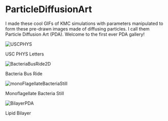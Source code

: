# ParticleDiffusionArt
I made these cool GIFs of KMC simulations with parameters manipulated to form these pre-drawn images made of diffusing particles. I call them Particle Diffusion Art (PDA). Welcome to the first ever PDA gallery!


![USCPHYS](https://user-images.githubusercontent.com/62254347/117349003-bcf17900-ae5f-11eb-9f3b-d0ceb8e59e50.gif)

USC PHYS Letters

![BacteriaBusRide2D](https://user-images.githubusercontent.com/62254347/118174728-09026780-b3e4-11eb-987f-f3936eb19c82.gif)

Bacteria Bus Ride

![monoFlagellateBacteriaStill](https://user-images.githubusercontent.com/62254347/119588021-c39b4e00-bd84-11eb-8ccb-64f1e785baca.gif)

Monoflagellate Bacteria Still

![BilayerPDA](https://user-images.githubusercontent.com/62254347/119588268-4c19ee80-bd85-11eb-9c02-ec1d59df4910.gif)

Lipid Bilayer

